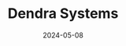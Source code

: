 ---  
layout: startup_page  
title: "Dendra Systems"  
id: "dendra.io"  
permalink: "/dendrasystemsdendra.io05082024/"  
website: "https://dendra.io/"  
funding_round: "Series B"  
funding_amount: "$15.76M"  
investors: "Zouk Capital"  
about: "Dendra Systems uses AI and drones to restore and rehabilitate large areas of land by reseeding. Their end-to-end RestorationOS™ solution provides high-resolution data capture, drone-based seeding, and an AI-enabled ecosystem insights platform for large-scale, targeted restoration efforts and ongoing monitoring."  
markets: "Climate Tech, AI, Environmental Technology, Environmental Services"  
hq: "Oxford, Oxfordshire, United Kingdom"  
founded_year: "2014"  
linkedin: "https://www.linkedin.com/company/dendra-systems"  
twitter: "https://twitter.com/dendrasystems"  
instagram: ""  
facebook: "https://www.facebook.com/dendrasystems"  
crunchbase: "https://www.crunchbase.com/organization/dendra"  
pitchbook: "https://pitchbook.com/profiles/company/155810-44"  

date_display: "08-May-2024"  
date: "2024-05-08"

# SEO Optimization  
meta_title: "Dendra Systems - Series B Funding ($15.76M)"  
meta_description: "Dendra Systems, Dendra Systems uses AI and drones to restore and rehabilitate large areas of land by reseeding. Their end-to-end RestorationOS™ solution provides high..."  
meta_keywords: "Dendra Systems, Climate Tech, AI, Environmental Technology, Environmental Services, Series B funding"  
canonical_url: "https://startup.projectstartups.com/dendrasystemsdendra.io05082024/"  
---